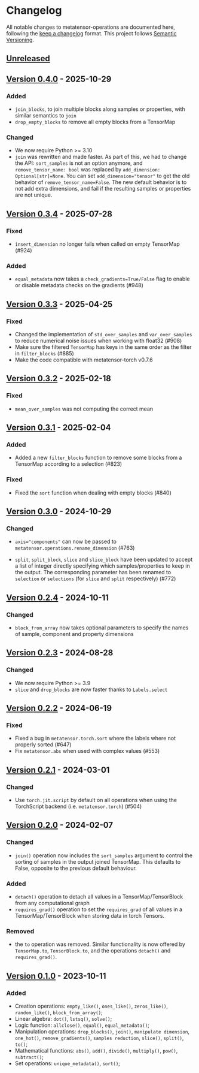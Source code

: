 # Changelog

All notable changes to metatensor-operations are documented here, following the
[keep a changelog](https://keepachangelog.com/en/1.1.0/) format. This project
follows [Semantic Versioning](https://semver.org/spec/v2.0.0.html).

## [Unreleased](https://github.com/metatensor/metatensor/)

<!-- Possible sections

### Added

### Fixed

### Changed

### Removed
-->

## [Version 0.4.0](https://github.com/metatensor/metatensor/releases/tag/metatensor-operations-v0.4.0) - 2025-10-29

### Added

- `join_blocks`, to join multiple blocks along samples or properties, with
  similar semantics to `join`
- `drop_empty_blocks` to remove all empty blocks from a TensorMap

### Changed

- We now require Python >= 3.10
- `join` was rewritten and made faster. As part of this, we had to change the
  API: `sort_samples` is not an option anymore, and `remove_tensor_name: bool`
  was replaced by `add_dimension: Optional[str]=None`. You can set
  `add_dimension="tensor"` to get the old behavior of
  `remove_tensor_name=False`. The new default behavior is to not add extra
  dimensions, and fail if the resulting samples or properties are not unique.


## [Version 0.3.4](https://github.com/metatensor/metatensor/releases/tag/metatensor-operations-v0.3.4) - 2025-07-28

### Fixed

- `insert_dimension` no longer fails when called on empty TensorMap (#924)

### Added

- `equal_metadata` now takes a `check_gradients=True/False` flag to enable or
  disable metadata checks on the gradients (#948)

## [Version 0.3.3](https://github.com/metatensor/metatensor/releases/tag/metatensor-operations-v0.3.3) - 2025-04-25

### Fixed

- Changed the implementation of `std_over_samples` and `var_over_samples` to
  reduce numerical noise issues when working with float32 (#908)
- Make sure the filtered `TensorMap` has keys in the same order as the filter in
  `filter_blocks` (#885)
- Make the code compatible with metatensor-torch v0.7.6

## [Version 0.3.2](https://github.com/metatensor/metatensor/releases/tag/metatensor-operations-v0.3.2) - 2025-02-18

### Fixed

- `mean_over_samples` was not computing the correct mean


## [Version 0.3.1](https://github.com/metatensor/metatensor/releases/tag/metatensor-operations-v0.3.1) - 2025-02-04

### Added

- Added a new `filter_blocks` function to remove some blocks from a TensorMap
  according to a selection (#823)

### Fixed

- Fixed the `sort` function when dealing with empty blocks (#840)

## [Version 0.3.0](https://github.com/metatensor/metatensor/releases/tag/metatensor-operations-v0.3.0) - 2024-10-29

### Changed

- `axis="components"` can now be passed to `metatensor.operations.rename_dimension` (#763)

- `split`, `split_block`, `slice` and `slice_block` have been updated to accept
  a list of integer directly specifying which samples/properties to keep in the
  output. The corresponding parameter has been renamed to `selection` or
  `selections` (for `slice` and `split` respectively) (#772)

## [Version 0.2.4](https://github.com/metatensor/metatensor/releases/tag/metatensor-operations-v0.2.4) - 2024-10-11

### Changed

- `block_from_array` now takes optional parameters to specify the names of
  sample, component and property dimensions

## [Version 0.2.3](https://github.com/metatensor/metatensor/releases/tag/metatensor-operations-v0.2.3) - 2024-08-28

### Changed

- We now require Python >= 3.9
- `slice` and `drop_blocks` are now faster thanks to `Labels.select`

## [Version 0.2.2](https://github.com/metatensor/metatensor/releases/tag/metatensor-operations-v0.2.2) - 2024-06-19

### Fixed

- Fixed a bug in `metatensor.torch.sort` where the labels where not properly
  sorted (#647)
- Fix `metatensor.abs` when used with complex values (#553)


## [Version 0.2.1](https://github.com/metatensor/metatensor/releases/tag/metatensor-operations-v0.2.1) - 2024-03-01

### Changed

- Use `torch.jit.script` by default on all operations when using the TorchScript
  backend (i.e. `metatensor.torch`) (#504)

## [Version 0.2.0](https://github.com/metatensor/metatensor/releases/tag/metatensor-operations-v0.2.0) - 2024-02-07

### Changed

- `join()` operation now includes the `sort_samples` argument to control the
  sorting of samples in the output joined TensorMap. This defaults to False, opposite
  to the previous default behaviour.

### Added

- `detach()` operation to detach all values in a TensorMap/TensorBlock from any
  computational graph
- `requires_grad()` operation to set the `requires_grad` of all values in a
  TensorMap/TensorBlock when storing data in torch Tensors.

### Removed

- the `to` operation was removed. Similar functionality is now offered by
  `TensorMap.to`, `TensorBlock.to`, and the operations `detach()` and
  `requires_grad()`.

## [Version 0.1.0](https://github.com/metatensor/metatensor/releases/tag/metatensor-operations-v0.1.0) - 2023-10-11

### Added

- Creation operations: `empty_like()`, `ones_like()`, `zeros_like()`,
  `random_like()`, `block_from_array()`;
- Linear algebra: `dot()`, `lstsq()`, `solve()`;
- Logic function: `allclose()`, `equal()`, `equal_metadata()`;
- Manipulation operations: `drop_blocks()`, `join()`, `manipulate dimension`,
  `one_hot()`, `remove_gradients()`, `samples reduction`, `slice()`, `split()`,
  `to()`;
- Mathematical functions: `abs()`, `add()`, `divide()`, `multiply()`, `pow()`,
  `subtract()`;
- Set operations: `unique_metadata()`, `sort()`;
